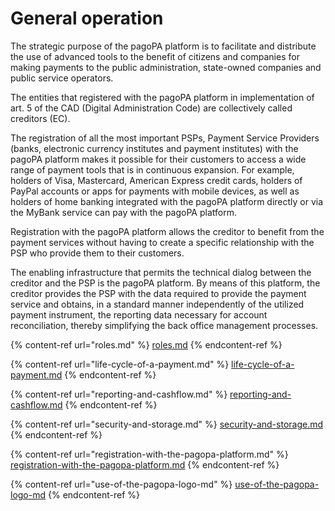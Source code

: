 # General operation

The strategic purpose of the pagoPA platform is to facilitate and distribute the use of advanced tools to the benefit of citizens and companies for making payments to the public administration, state-owned companies and public service operators.

The entities that registered with the pagoPA platform in implementation of art. 5 of the CAD (Digital Administration Code) are collectively called creditors (EC).

The registration of all the most important PSPs, Payment Service Providers (banks, electronic currency institutes and payment institutes) with the pagoPA platform makes it possible for their customers to access a wide range of payment tools that is in continuous expansion. For example, holders of Visa, Mastercard, American Express credit cards, holders of PayPal accounts or apps for payments with mobile devices, as well as holders of home banking integrated with the pagoPA platform directly or via the MyBank service can pay with the pagoPA platform.

Registration with the pagoPA platform allows the creditor to benefit from the payment services without having to create a specific relationship with the PSP who provide them to their customers.

The enabling infrastructure that permits the technical dialog between the creditor and the PSP is the pagoPA platform. By means of this platform, the creditor provides the PSP with the data required to provide the payment service and obtains, in a standard manner independently of the utilized payment instrument, the reporting data necessary for account reconciliation, thereby simplifying the back office management processes.

{% content-ref url="roles.md" %} [roles.md](roles.md) {% endcontent-ref %}

{% content-ref url="life-cycle-of-a-payment.md" %} [life-cycle-of-a-payment.md](life-cycle-of-a-payment.md) {% endcontent-ref %}

{% content-ref url="reporting-and-cashflow.md" %} [reporting-and-cashflow.md](reporting-and-cashflow.md) {% endcontent-ref %}

{% content-ref url="security-and-storage.md" %} [security-and-storage.md](security-and-storage.md) {% endcontent-ref %}

{% content-ref url="registration-with-the-pagopa-platform.md" %} [registration-with-the-pagopa-platform.md](registration-with-the-pagopa-platform.md) {% endcontent-ref %}

{% content-ref url="use-of-the-pagopa-logo-md" %} [use-of-the-pagopa-logo-md](use-of-the-pagopa-logo-md) {% endcontent-ref %}